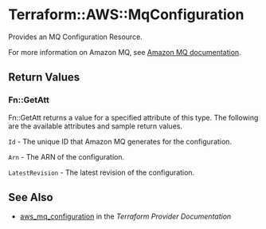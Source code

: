 # Terraform::AWS::MqConfiguration

Provides an MQ Configuration Resource. 

For more information on Amazon MQ, see [Amazon MQ documentation](https://docs.aws.amazon.com/amazon-mq/latest/developer-guide/welcome.html).

## Return Values

### Fn::GetAtt

Fn::GetAtt returns a value for a specified attribute of this type. The following are the available attributes and sample return values.

`Id` - The unique ID that Amazon MQ generates for the configuration.

`Arn` - The ARN of the configuration.

`LatestRevision` - The latest revision of the configuration.

## See Also

* [aws_mq_configuration](https://www.terraform.io/docs/providers/aws/r/mq_configuration.html) in the _Terraform Provider Documentation_